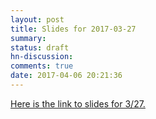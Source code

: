 ```yaml
---
layout: post
title: Slides for 2017-03-27
summary:
status: draft
hn-discussion:
comments: true
date: 2017-04-06 20:21:36
---
```


[Here is the link to slides for 3/27.](https://drive.google.com/a/usfca.edu/file/d/0B-5GjaosMAovUnpzci02S2M2czQ/view?usp=drivesdk)

